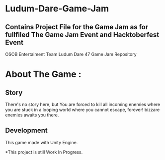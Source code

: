 # Ludum-Dare-Game-Jam
## Contains Project File for the Game Jam as for fullfiled The Game Jam Event and Hacktoberfest Event
OSOB Entertaiment Team Ludum Dare 47 Game Jam Repository

# About The Game :
## Story
There's no story here, but You are forced to kill all incoming enemies where you are stuck in a looping world where you cannot escape, forever!
bizzare enemies awaits you there.

## Development
This game made with Unity Engine.

*This project is still Work In Progress.

